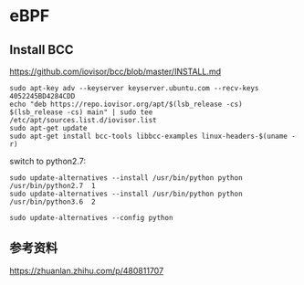 # eBPF


## Install BCC

https://github.com/iovisor/bcc/blob/master/INSTALL.md

```console
sudo apt-key adv --keyserver keyserver.ubuntu.com --recv-keys 4052245BD4284CDD
echo "deb https://repo.iovisor.org/apt/$(lsb_release -cs) $(lsb_release -cs) main" | sudo tee /etc/apt/sources.list.d/iovisor.list
sudo apt-get update
sudo apt-get install bcc-tools libbcc-examples linux-headers-$(uname -r)
```

switch to python2.7:
```
sudo update-alternatives --install /usr/bin/python python /usr/bin/python2.7  1
sudo update-alternatives --install /usr/bin/python python /usr/bin/python3.6  2

sudo update-alternatives --config python
```


## 参考资料

https://zhuanlan.zhihu.com/p/480811707